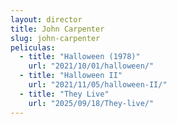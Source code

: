 ```yaml
---
layout: director
title: John Carpenter
slug: john-carpenter
peliculas:
  - title: "Halloween (1978)"
    url: "2021/10/01/halloween/"
  - title: "Halloween II"
    url: "2021/11/05/halloween-II/"
  - title: "They Live"
    url: "2025/09/18/They-live/"
---
```

